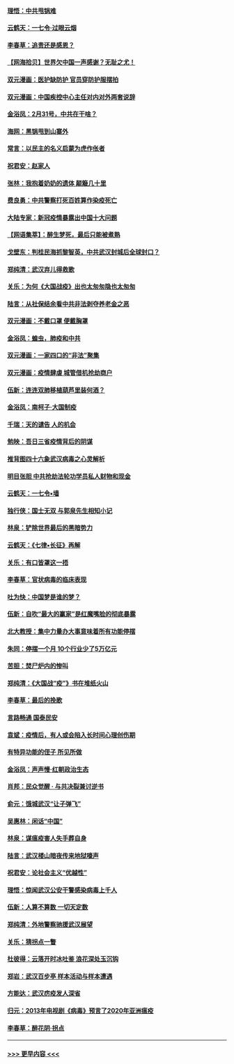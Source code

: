 #### [理悟：中共甩锅难](../pages/nsc993/n11925355.md?t=03090431) 
#### [云鹤天：一七令·过眼云烟](../pages/nsc993/n11925284.md?t=03090431) 
#### [李春草：追责还是感恩？](../pages/nsc993/n11925274.md?t=03090431) 
#### [【网海拾贝】世界欠中国一声感谢？无耻之尤！](../pages/nsc993/n11925239.md?t=03090431) 
#### [双元漫画：医护缺防护 官员穿防护服摆拍](../pages/nsc993/n11923899.md?t=03090431) 
#### [双元漫画：中国疾控中心主任对内对外两套说辞](../pages/nsc993/n11921994.md?t=03090431) 
#### [金浴凤：2月31号，中共在干啥？](../pages/nsc993/n11922706.md?t=03090431) 
#### [海网：黑锅甩到山寨外](../pages/nsc993/n11922688.md?t=03090431) 
#### [常言：以民主的名义启蒙为虎作伥者](../pages/nsc993/n11922217.md?t=03090431) 
#### [祝君安：赵家人](../pages/nsc993/n11922209.md?t=03090431) 
#### [张林：我抱着奶奶的遗体 颠簸几十里](../pages/nsc993/n11920945.md?t=03090431) 
#### [费良勇：中共警察打死百姓算作染疫死亡](../pages/nsc993/n11919264.md?t=03090431) 
#### [大陆专家：新冠疫情暴露出中国十大问题](../pages/nsc993/n11919187.md?t=03090431) 
#### [【网语集萃】：醉生梦死，最后只能被煮熟](../pages/nsc993/n11918994.md?t=03090431) 
#### [戈壁东：判桂民海抓黎智英，中共武汉封城后全球封口？](../pages/nsc993/n11917982.md?t=03090431) 
#### [郑纯清：武汉弃儿得救歌](../pages/nsc993/n11917881.md?t=03090431) 
#### [关乐：为何《大国战疫》出也太匆匆隐也太匆匆](../pages/nsc993/n11917792.md?t=03090431) 
#### [陆言：从社保结余看中共非法剥夺养老金之恶](../pages/nsc993/n11917084.md?t=03090431) 
#### [双元漫画：不戴口罩 便戴胸罩](../pages/nsc993/n11916447.md?t=03090431) 
#### [金浴凤：蝗虫，肺疫和中共](../pages/nsc993/n11916904.md?t=03090431) 
#### [双元漫画：一家四口的“非法”聚集](../pages/nsc993/n11916378.md?t=03090431) 
#### [双元漫画：疫情肆虐 城管借机抢劫商户](../pages/nsc993/n11916310.md?t=03090431) 
#### [伍新：连连双肺移植葫芦里装何酒？](../pages/nsc993/n11913667.md?t=03090431) 
#### [金浴凤：南柯子·大国制疫](../pages/nsc993/n11913657.md?t=03090431) 
#### [千瑞：天的谴告  人的机会](../pages/nsc993/n11913309.md?t=03090431) 
#### [勉映：吾日三省疫情背后的阴谋](../pages/nsc993/n11913079.md?t=03090431) 
#### [推背图四十六象武汉病毒之心灵解析](../pages/nsc993/n11911761.md?t=03090431) 
#### [明目张胆 中共抢劫法轮功学员私人财物和现金](../pages/nsc993/n11910262.md?t=03090431) 
#### [云鹤天：一七令▪墙](../pages/nsc993/n11910627.md?t=03090431) 
#### [独行侠：国士无双 与郭泉先生相知小记](../pages/nsc993/n11910613.md?t=03090431) 
#### [林泉：铲除世界最后的黑暗势力](../pages/nsc993/n11909320.md?t=03090431) 
#### [云鹤天：《七律▪长征》再解](../pages/nsc993/n11909327.md?t=03090431) 
#### [关乐：有口皆罩这一捂](../pages/nsc993/n11908393.md?t=03090431) 
#### [李春草：官状病毒的临床表现](../pages/nsc993/n11908339.md?t=03090431) 
#### [吐为快：中国梦是谁的梦？](../pages/nsc993/n11906564.md?t=03090431) 
#### [伍新：自吹“最大的赢家”是红魔嘴脸的彻底暴露](../pages/nsc993/n11906407.md?t=03090431) 
#### [北大教授：集中力量办大事意味着所有功能停摆](../pages/nsc993/n11904800.md?t=03090431) 
#### [朱同：停摆一个月 10个行业少了5万亿元](../pages/nsc993/n11904498.md?t=03090431) 
#### [苦胆：焚尸炉内的惨叫](../pages/nsc993/n11904479.md?t=03090431) 
#### [郑纯清：《大国战“疫”》书在堆纸火山](../pages/nsc993/n11904450.md?t=03090431) 
#### [李春草：最后的挽歌](../pages/nsc993/n11904441.md?t=03090431) 
#### [言路畅通 国泰民安](../pages/nsc993/n11904222.md?t=03090431) 
#### [袁斌：疫情后，有人或会陷入长时间心理创伤期](../pages/nsc993/n11901514.md?t=03090431) 
#### [有特异功能的侄子 所见所做](../pages/nsc993/n11901154.md?t=03090431) 
#### [金浴凤：声声慢‧红朝政治生态](../pages/nsc993/n11899553.md?t=03090431) 
#### [肖邦：民众觉醒 · 与共决裂兼讨逆书](../pages/nsc993/n11898435.md?t=03090431) 
#### [俞元：饿城武汉“让子弹飞”](../pages/nsc993/n11898344.md?t=03090431) 
#### [吴惠林：闲话“中国”](../pages/nsc993/n11898182.md?t=03090431) 
#### [林泉：谋瘟疫害人失手葬自身](../pages/nsc993/n11897892.md?t=03090431) 
#### [陆言：武汉楼山暗夜传来地狱嚎声](../pages/nsc993/n11897033.md?t=03090431) 
#### [祝君安：论社会主义“优越性”](../pages/nsc993/n11897005.md?t=03090431) 
#### [理悟：惊闻武汉公安干警感染病毒上千人](../pages/nsc993/n11896947.md?t=03090431) 
#### [伍新：人算不算数 一切天定数](../pages/nsc993/n11893372.md?t=03090431) 
#### [郑纯清：外地警察驰援武汉展望](../pages/nsc993/n11893115.md?t=03090431) 
#### [关乐：猜拐点一瞥](../pages/nsc993/n11893020.md?t=03090431) 
#### [杜彼得：云落开时冰吐鉴 浪花深处玉沉钩](../pages/nsc993/n11892107.md?t=03090431) 
#### [郑岩：武汉百步亭 样本活动与样本遭遇](../pages/nsc993/n11892310.md?t=03090431) 
#### [方能达：武汉疠疫发人深省](../pages/nsc993/n11891376.md?t=03090431) 
#### [归元：2013年电视剧《病毒》预言了2020年亚洲瘟疫](../pages/nsc993/n11891126.md?t=03090431) 
#### [李春草：醉花阴·拐点](../pages/nsc993/n11890567.md?t=03090431) 

----
#### [ >>> 更早内容 <<< ](../indexes/nsc993-earlier.md)
